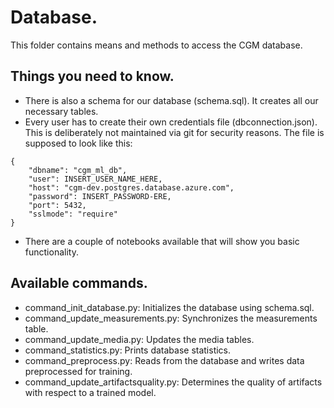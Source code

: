 # Database.

This folder contains means and methods to access the CGM database. 

## Things you need to know.

- There is also a schema for our database (schema.sql). It creates all our necessary tables.
- Every user has to create their own credentials file (dbconnection.json). This is deliberately not maintained via git for security reasons. The file is supposed to look like this:
```
{
    "dbname": "cgm_ml_db",
    "user": INSERT_USER_NAME_HERE,
    "host": "cgm-dev.postgres.database.azure.com",
    "password": INSERT_PASSWORD-ERE,
    "port": 5432,
    "sslmode": "require"
}
```
- There are a couple of notebooks available that will show you basic functionality.

## Available commands.

- command_init_database.py: Initializes the database using schema.sql.
- command_update_measurements.py: Synchronizes the measurements table.
- command_update_media.py: Updates the media tables.
- command_statistics.py: Prints database statistics.
- command_preprocess.py: Reads from the database and writes data preprocessed for training.
- command_update_artifactsquality.py: Determines the quality of artifacts with respect to a trained model.
